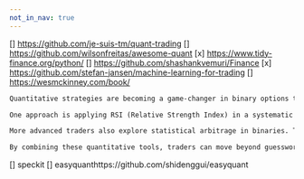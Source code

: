 ```yaml
---
not_in_nav: true
---
```


[] https://github.com/je-suis-tm/quant-trading
[] https://github.com/wilsonfreitas/awesome-quant
[x] https://www.tidy-finance.org/python/
[] https://github.com/shashankvemuri/Finance
[x] https://github.com/stefan-jansen/machine-learning-for-trading
[] https://wesmckinney.com/book/


```md
Quantitative strategies are becoming a game-changer in binary options trading. Instead of relying on gut feelings, traders are applying data-driven models to identify high-probability setups with precision and discipline. By using quant models, decisions are based on numbers, patterns, and probabilities rather than emotions.

One approach is applying RSI (Relative Strength Index) in a systematic way. A quant model can test thousands of past signals to determine the most profitable thresholds for overbought and oversold levels, optimizing entry and exit points. Similarly, Bollinger Bands can be used in a statistical framework, where models calculate probabilities of price reverting back to the mean after touching the outer bands; giving traders clear, rule-based setups for short-term expiry trades.

More advanced traders also explore statistical arbitrage in binaries. This involves analyzing correlated assets—like EUR/USD and GBP/USD; and identifying temporary price inefficiencies. When correlations break down, a quant model can signal trades that profit from prices snapping back into alignment, even within short expiry windows.

By combining these quantitative tools, traders can move beyond guesswork and build strategies that are tested, repeatable, and data-backed. Quantitative trading in binary options may not eliminate risk, but it creates structure and consistency in a market where discipline makes all the difference.
```

[] speckit 
[] easyquanthttps://github.com/shidenggui/easyquant
